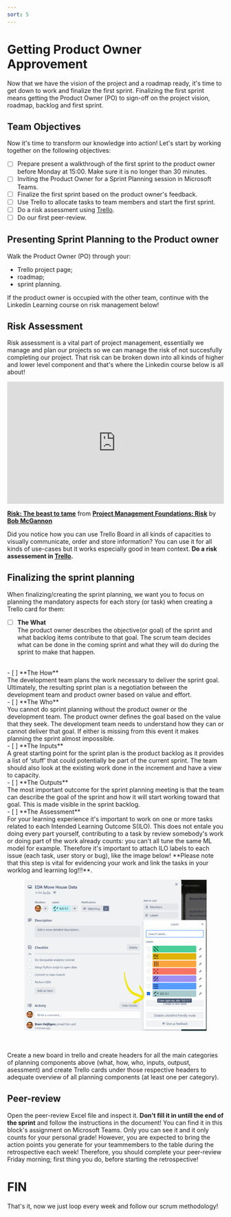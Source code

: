 ```yaml
---
sort: 5
---
```


# Getting Product Owner Approvement

Now that we have the vision of the project and a roadmap ready, it's time
to get down to work and finalize the first sprint. Finalizing the first sprint means
getting the Product Owner (PO) to sign-off on the project vision, roadmap, backlog and first sprint.

## Team Objectives
Now it's time to transform our knowledge into action! Let's start by working together on the following objectives:
- [ ] Prepare present a walkthrough of the first sprint to the product owner before Monday at 15:00. Make sure it is no longer than 30 minutes.
- [ ] Inviting the Product Owner for a Sprint Planning session in Microsoft Teams.
- [ ] Finalize the first sprint based on the product owner's feedback.
- [ ] Use Trello to allocate tasks to team members and start the first sprint.
- [ ] Do a risk assessment using [Trello](https://youtu.be/LnPlT_Qz4Uo).
- [ ] Do our first peer-review.

## Presenting Sprint Planning to the Product owner
Walk the Product Owner (PO) through your:
- Trello project page;
- roadmap;
- sprint planning.

If the product owner is occupied with the other team, continue with the Linkedin Learning course on risk management below!

## Risk Assessment
Risk assessment is a vital part of project management, essentially we manage and plan our projects so we can manage the risk of not succesfully completing our project. That risk can be broken down into all kinds of higher and lower level component and that's where the Linkedin course below is all about! 

<div style="position:relative;height:0;padding-bottom:56.25%"><iframe width="640" height="360" src="https://www.linkedin.com/learning/embed/project-management-foundations-risk-3/risk-the-beast-to-tame?autoplay=false&claim=AQE52_K6IoIJ2QAAAYBvwComNKMMuMPcd2VO2ECHtTqmE824PxYWEEYFvj5NNa9QGlanndKFRrqyQltjjNNNaTaWnKo44DlDLUvQQHqrn4A1c9zfMnnwfOZpJKwt3HGXODrTRadarNFUylxwUyuLG0Q1RCMRyfmWlWoUiDdLUBBspOq7J8Ffmwygd0m-YKxrwLCsMIdfQFzQKCbHn_2U54fwbHVbJkDaOCwUgappxdAFg7TsopDXikI02ohH08v4FFRo4DybkgfTQZlTY7ekQP3KzLzEGSjsEdF0Ft18nQ47Z7V6HyvThDBFiEAsWKnMPhGmQaavwT5GPOw8aqIrZD2lSbZ8vqSysf6cXLa37XB4rPWUX6fMaidTf_1gl6SxhegOBGgD7HF0ieNPozbOCXHs_Ol--OOvBq7AqxNXjTJn9A3zw5Ub640LfQis3Nrx2XMSYVbbYSvDFnAaxK8lGCsYL2eLtZJ7Uwxz3bJXP5ni7AFG7xryN06L0rag24OA7hvIpdksvpGS5MTApHbx2ozQXLhdAaz7eAX7V0Q3qoeTNoNLSZgSr6iDY4P13xCAg0yi_vd13MkM_Ovk2FKNlAArBFhQaIUM4AfCxjr6yCNHDaFInZwJpBF7pEFYR21nh0sSV9jUa1sizHFuM8Ucjo_Z9w8y9vjHJlp2d46n796T_EHBhjLTlr2lraHvtT-kgHJh9z45EKKrtV1UBPMzjhuXjGpdFYO8FQ0HV0ZbjQeYDKUr&lipi=urn%3Ali%3Apage%3Ad_learning_content%3B2l6fBfcGS1iEw1CmaFieMw%3D%3D&licu" mozallowfullscreen="true" webkitallowfullscreen="true" allowfullscreen="true" frameborder="0" style="position:absolute;width:100%;height:100%;left:0"></iframe></div><p><strong><a href="https://www.linkedin.com/learning/project-management-foundations-risk-3/risk-the-beast-to-tame?trk=embed_lil">Risk: The beast to tame</a></strong> from <strong><a href="https://www.linkedin.com/learning/project-management-foundations-risk-3?trk=embed_lil">Project Management Foundations: Risk</a></strong> by <strong><a href="https://www.linkedin.com/learning/instructors/bob-mcgannon?trk=embed_lil">Bob McGannon</a></strong></p>

Did you notice how you can use Trello Board in all kinds of capacities to visually communicate, order and store information? You can use it for all kinds of use-cases but it works especially good in team context.  **Do a risk assessement in [Trello](https://youtu.be/LnPlT_Qz4Uo).**




## Finalizing the sprint planning
When finalizing/creating the sprint planning, we want you to focus on planning the mandatory aspects for each story (or task) when creating a Trello card for them:

- [ ] **The What** <br>
  The product owner describes the objective(or goal) of the sprint and what
  backlog items contribute to that goal. The scrum team decides what can be done
  in the coming sprint and what they will do during the sprint to make that happen.
<br>
- [ ] **The How** <br>
  The development team plans the work necessary to deliver the sprint goal.
  Ultimately, the resulting sprint plan is a negotiation between the
  development team and product owner based on value and effort.
<br>
- [ ] **The Who** <br>
  You cannot do sprint planning without the product owner or the development
  team. The product owner defines the goal based on the value that they seek.
  The development team needs to understand how they can or cannot deliver that
   goal. If either is missing from this event it makes planning the sprint almost
    impossible.
<br>
- [ ] **The Inputs** <br>
  A great starting point for the sprint plan is the product backlog as it
  provides a list of ‘stuff’ that could potentially be part of the current
  sprint. The team should also look at the existing work done in the
  increment and have a view to capacity.
<br>
- [ ] **The Outputs** <br>
  The most important outcome for the sprint planning meeting is
  that the team can describe the goal of the sprint and how it will
  start working toward that goal. This is made visible in the sprint backlog.
<br>
- [ ] **The Assessment** <br>
  For your learning experience it's important to work on one or more tasks
  related to each Intended Learning Outcome S(ILO). This does not entale you doing every part yourself, contributing to a task by review somebody's work or doing part of the work already counts: you can't all tune the same ML model for example. Therefore it's important to attach ILO labels to each issue (each task, user story or bug), like the image below! **Please note that this step is vital for evidencing your work and link the tasks in your worklog and learning log!!!**.
  <br>
  <figure>
        <img src=".\assets\ILO_Evidencing_Trello.png" />
  </figure>
  <br>

Create a new board in trello and create headers for all the main categories of planning components above (what, how, who, inputs, outpust, asessment) and create Trello cards under those respective headers to adequate overview of all planning components (at least one per category). 


## Peer-review
Open the peer-review Excel file and inspect it. **Don't fill it in untill the end of the sprint** and follow the instructions in the document! You can find it in this block's assignment on Microsoft Teams. Only you can see it and it only counts for your personal grade! However, you are expected to bring the action points you generate for your teammembers to the table during the retrospective each week! Therefore, you should complete your peer-review Friday morning; first thing you do, before starting the retrospective!

# FIN
That's it, now we just loop every week and follow our scrum methodology!
